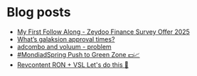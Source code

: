 # Blog posts
<!-- BLOG-POST-LIST:START -->
- [My First Follow Along - Zeydoo Finance Survey Offer 2025](https://afflift.com/f/threads/my-first-follow-along-zeydoo-finance-survey-offer-2025.10559/)
- [What’s galaksion approval times?](https://afflift.com/f/threads/what%E2%80%99s-galaksion-approval-times.10563/)
- [adcombo and voluum - problem](https://afflift.com/f/threads/adcombo-and-voluum-problem.10560/)
- [#MondiadSpring Push to Green Zone 💵📈](https://afflift.com/f/threads/mondiadspring-push-to-green-zone-%F0%9F%92%B5%F0%9F%93%88.10555/)
- [Revcontent RON + VSL Let&#39;s do this 🚀](https://afflift.com/f/threads/revcontent-ron-vsl-lets-do-this-%F0%9F%9A%80.9662/)
<!-- BLOG-POST-LIST:END -->
